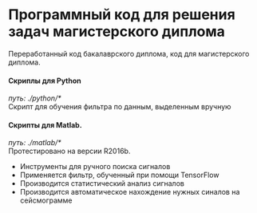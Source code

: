 # Программный код для решения задач магистерского диплома
Переработанный код бакалаврского диплома, код для магистерского диплома.
#### Скриплы для Python
*путь: ./python/\**<br/>
Скрипт для обучения фильтра по данным, выделенным вручную
#### Скрипты для Matlab.
*путь: ./matlab/\**<br/>
Протестировано на версии R2016b.
- Инструменты для ручного поиска сигналов
- Применяется фильтр, обученный при помощи TensorFlow
- Производится статистический анализ сигналов
- Производится автоматическое нахождение нужных синалов на сейсмограмме
